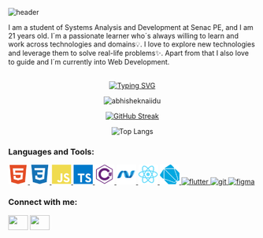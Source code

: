 ![header](https://github.com/emessonSilva/dio-lab-open-source/assets/140443316/6fc42ae8-8042-43cf-9776-40c6114db7bb)

I am a student of Systems Analysis and Development at Senac PE, and I am 21 years old.
I´m a passionate learner who´s always willing to learn and work across technologies and domains💡. I love to explore new technologies and leverage them to solve real-life problems✨.
Apart from that I also love to guide and I´m currently into Web Development. 
<br>
<br>
<div align="center">

[![Typing SVG](https://readme-typing-svg.herokuapp.com?font=Fira+Code&size=30&pause=1000&random=false&width=435&lines=My+Github+Stats)](https://git.io/typing-svg)

<img src="https://github-readme-stats.vercel.app/api?username=emessonSilva&show_icons=true&theme=dark&hide_border=true" alt="abhisheknaiidu" />

<br>

[![GitHub Streak](https://github-readme-streak-stats.herokuapp.com/?user=emessonSilva&theme=dark&hide_border=true)](https://github.com/emessonSilva)

![Top Langs](https://github-readme-stats.vercel.app/api/top-langs/?username=emessonSilva&hide_progress=true&theme=dark&hide_border=true)



<h3 align="left">Languages and Tools:</h3>

<p align="left"> 
<a href="https://www.w3.org/html/" target="_blank"> <img src="https://raw.githubusercontent.com/devicons/devicon/55609aa5bd817ff167afce0d965585c92040787a/icons/html5/html5-plain.svg" alt="html5" width="40" height="40"/> </a>
</a> <a href="https://www.w3schools.com/css/" target="_blank"> <img src="https://raw.githubusercontent.com/devicons/devicon/55609aa5bd817ff167afce0d965585c92040787a/icons/css3/css3-plain.svg" alt="css3" width="40" height="40"/> 
<a href="https://www.w3.org/html/" target="_blank"> <img src="https://raw.githubusercontent.com/devicons/devicon/55609aa5bd817ff167afce0d965585c92040787a/icons/javascript/javascript-plain.svg" alt="JavaScript" width="40" height="40"/> 
</a> 
<a href="https://www.w3.org/html/" target="_blank"> <img src="https://raw.githubusercontent.com/devicons/devicon/55609aa5bd817ff167afce0d965585c92040787a/icons/typescript/typescript-plain.svg" alt="TypeScript" width="40" height="40"/> 
</a> 
<a href="https://www.w3.org/html/" target="_blank"> <img src="https://raw.githubusercontent.com/devicons/devicon/55609aa5bd817ff167afce0d965585c92040787a/icons/csharp/csharp-line.svg" alt="C#" width="40" height="40"/> 
</a> 
<a href="https://www.w3.org/html/" target="_blank"> <img src="https://raw.githubusercontent.com/devicons/devicon/55609aa5bd817ff167afce0d965585c92040787a/icons/dot-net/dot-net-original.svg" alt="DotNet" width="40" height="40"/> 
</a> 
<a href="https://www.w3.org/html/" target="_blank"> <img src="https://raw.githubusercontent.com/devicons/devicon/55609aa5bd817ff167afce0d965585c92040787a/icons/react/react-original.svg" alt="React" width="40" height="40"/> 
</a>  
</a>
<a href="https://www.w3.org/html/" target="_blank"> <img src="https://raw.githubusercontent.com/devicons/devicon/55609aa5bd817ff167afce0d965585c92040787a/icons/dart/dart-plain.svg" alt="Dart" width="40" height="40"/> 
</a> </a> 
<a href="https://flutter.dev" target="_blank"> <img src="https://www.vectorlogo.zone/logos/flutterio/flutterio-icon.svg" alt="flutter" width="40" height="40"/> </a>
<a href="https://git-scm.com/" target="_blank"> <img src="https://www.vectorlogo.zone/logos/git-scm/git-scm-icon.svg" alt="git" width="40" height="40"/> </a>
<a href="https://www.figma.com/" target="_blank"> <img src="https://www.vectorlogo.zone/logos/figma/figma-icon.svg" alt="figma" width="40" height="40"></a> 

</p>

<h3 align="left">Connect with me:</h3>
<p align="left">
<a href="https://www.linkedin.com/in/emessonsilva500/" target="blank"><img align="center" src="https://cdn.jsdelivr.net/npm/simple-icons@3.0.1/icons/linkedin.svg" alt="" height="30" width="40" /></a>
<a href="mailto:emessonbarbosa600@gmail.com" target="blank"><img align="center" src="https://cdn.jsdelivr.net/npm/simple-icons@3.0.1/icons/gmail.svg" alt="" height="30" width="40" /></a>

</p>

